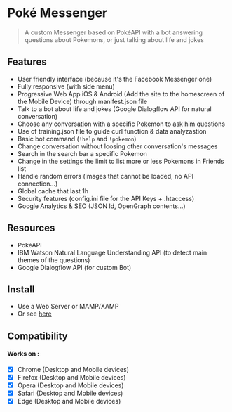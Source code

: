 # Poké Messenger
> A custom Messenger based on PokéAPI with a bot answering questions about Pokemons, or just talking about life and jokes

## Features
- User friendly interface (because it's the Facebook Messenger one)
- Fully responsive (with side menu)
- Progressive Web App iOS & Android (Add the site to the homescreen of the Mobile Device) through manifest.json file
- Talk to a bot about life and jokes (Google Dialogflow API for natural conversation)
- Choose any conversation with a specific Pokemon to ask him questions
- Use of training.json file to guide curl function & data analyzastion
- Basic bot command (`!help` and `!pokemon`)
- Change conversation without loosing other conversation's messages
- Search in the search bar a specific Pokemon
- Change in the settings the limit to list more or less Pokemons in Friends list
- Handle random errors (images that cannot be loaded, no API connection...)
- Global cache that last 1h
- Security features (config.ini file for the API Keys + .htaccess)
- Google Analytics & SEO (JSON ld, OpenGraph contents...)

## Resources
- PokéAPI
- IBM Watson Natural Language Understanding API (to detect main themes of the questions)
- Google Dialogflow API (for custom Bot)

## Install
- Use a Web Server or MAMP/XAMP
- Or see [here](https://poke-messenger.francoisxaviermanceau.fr)


## Compatibility
#### Works on :
- [x] Chrome (Desktop and Mobile devices)
- [x] Firefox (Desktop and Mobile devices)
- [x] Opera (Desktop and Mobile devices)
- [x] Safari (Desktop and Mobile devices)
- [x] Edge (Desktop and Mobile devices)
